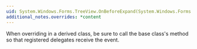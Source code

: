 ```yaml
---
uid: System.Windows.Forms.TreeView.OnBeforeExpand(System.Windows.Forms.TreeViewCancelEventArgs)
additional_notes.overrides: *content
---
```


<p>When overriding <xref href="System.Windows.Forms.TreeView.OnBeforeExpand(System.Windows.Forms.TreeViewCancelEventArgs)"></xref> in a derived class, be sure to call the base class's <xref href="System.Windows.Forms.TreeView.OnBeforeExpand(System.Windows.Forms.TreeViewCancelEventArgs)"></xref> method so that registered delegates receive the event.</p>


